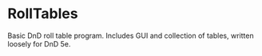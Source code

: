 # RollTables
Basic DnD roll table program. Includes GUI and collection of tables, written loosely for DnD 5e.
